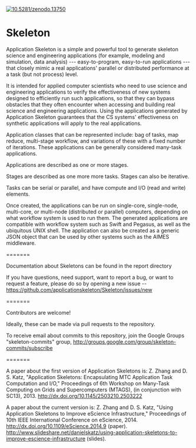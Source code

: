 <a href="http://dx.doi.org/10.5281/zenodo.13750"><img src="https://zenodo.org/badge/doi/10.5281/zenodo.13750.svg" alt="10.5281/zenodo.13750"></a>


Skeleton
========

Application Skeleton is a simple and powerful tool to generate skeleton science and engineering applications (for example, modeling and simulation, data analysis) --- easy-to-program, easy-to-run applications --- that closely mimic a real applications' parallel or distributed performance at a task (but not process) level.

It is intended for applied computer scientists who need to use science and engineering applications to verify the effectiveness of new systems designed to efficiently run such applications, so that they can bypass obstacles that they often encounter when accessing and building real science and engineering applications. Using the applications generated by Application Skeleton guarantees that the CS systems' effectiveness on synthetic applications will apply to the real applications.
 
Application classes that can be represented include: bag of tasks, map reduce, multi-stage workflow, and variations of these with a fixed number of iterations.  These applications can be generally considered many-task applications.

Applications are described as one or more stages.

Stages are described as one more more tasks.  Stages can also be iterative.

Tasks can be serial or parallel, and have compute and I/O (read and write) elements.

Once created, the applications can be run on single-core, single-node, multi-core, or multi-node (distributed or parallel) computers, depending on what workflow system is used to run them. The generated applications are compatible with workflow system such as Swift and Pegasus, as well as the ubiquitous UNIX shell. The application can also be created as a generic JSON object that can be used by other systems such as the AIMES middleware.

=======

Documentation about Skeletons can be found in the report directory

If you have questions, need support, want to report a bug, or want to request a feature, please do so by opening a new issue -- https://github.com/applicationskeleton/Skeleton/issues/new

=======

Contributors are welcome!

Ideally, these can be made via pull requests to the repository.

To receive email about commits to this repository, join the Google Groups "skeleton-commits" group,
http://groups.google.com/group/skeleton-commits/subscribe


=======

A paper about the first version of Application Skeletons is:
Z. Zhang and D. S. Katz, "Application Skeletons: Encapsulating MTC Application Task Computation and I/O," Proceedings of 6th Workshop on Many-Task Computing on Grids and Supercomputers (MTAGS), (in conjunction with SC13), 2013. http://dx.doi.org/10.1145/2503210.2503222

A paper about the current version is:
Z. Zhang and D. S. Katz, "Using Application Skeletons to Improve eScience Infrastructure," Proceedings of 10th IEEE International Conference on eScience, 2014.
http://dx.doi.org/10.1109/eScience.2014.9 (paper).
http://www.slideshare.net/danielskatz/using-application-skeletons-to-improve-escience-infrastructure (slides).
